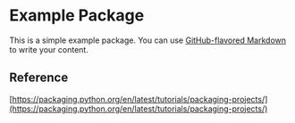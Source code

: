 # Example Package

This is a simple example package. You can use
[GitHub-flavored Markdown](https://guides.github.com/features/mastering-markdown/)
to write your content.

## Reference
[https://packaging.python.org/en/latest/tutorials/packaging-projects/](https://packaging.python.org/en/latest/tutorials/packaging-projects/)